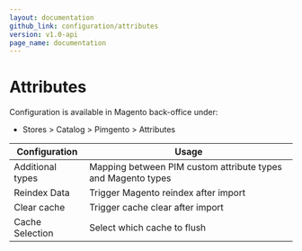 ```yaml
---
layout: documentation
github_link: configuration/attributes
version: v1.0-api
page_name: documentation
---
```


# Attributes

Configuration is available in Magento back-office under:
* Stores > Catalog > Pimgento > Attributes

| Configuration         | Usage                                                          |
|-----------------------|----------------------------------------------------------------|
| Additional types      | Mapping between PIM custom attribute types and Magento types   |
| Reindex Data          | Trigger Magento reindex after import                           |
| Clear cache           | Trigger cache clear after import                               |
| Cache Selection       | Select which cache to flush                                    |